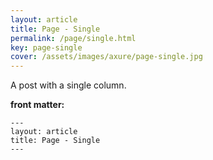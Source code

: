 ```yaml
---
layout: article
title: Page - Single
permalink: /page/single.html
key: page-single
cover: /assets/images/axure/page-single.jpg
---
```


A post with a single column.

<!--more-->

**front matter:**

    ---
    layout: article
    title: Page - Single
    ---
